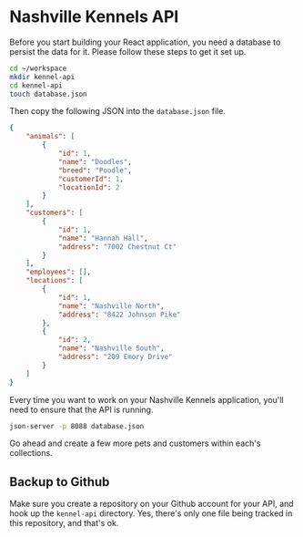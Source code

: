 # Nashville Kennels API

Before you start building your React application, you need a database to persist the data for it. Please follow these steps to get it set up.

```sh
cd ~/workspace
mkdir kennel-api
cd kennel-api
touch database.json
```

Then copy the following JSON into the `database.json` file.

```json
{
    "animals": [
        {
            "id": 1,
            "name": "Doodles",
            "breed": "Poodle",
            "customerId": 1,
            "locationId": 2
        }
    ],
    "customers": [
        {
            "id": 1,
            "name": "Hannah Hall",
            "address": "7002 Chestnut Ct"
        }
    ],
    "employees": [],
    "locations": [
        {
            "id": 1,
            "name": "Nashville North",
            "address": "8422 Johnson Pike"
        },
        {
            "id": 2,
            "name": "Nashville South",
            "address": "209 Emory Drive"
        }
    ]
}
```

Every time you want to work on your Nashville Kennels application, you'll need to ensure that the API is running.

```sh
json-server -p 8088 database.json
```

Go ahead and create a few more pets and customers within each's collections.

## Backup to Github

Make sure you create a repository on your Github account for your API, and hook up the `kennel-api` directory. Yes, there's only one file being tracked in this repository, and that's ok.

